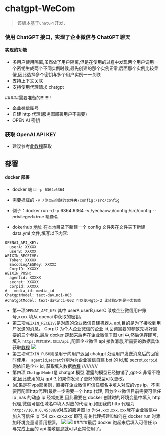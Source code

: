 # chatgpt-WeCom

> 该版本基于`ChatGPT`开发，

### 使用 ChatGPT 接口，实现了企业微信与 ChatGPT 聊天



#### 实现的功能

- 多用户使用隔离,虽然做了用户隔离,但是在使用的过程中发现两个用户调用一个密钥生成两个不同实例时候,最先创建的那个实例正常,后面那个实例比较呆傻,因此选择多个密钥与多个用户实例一一关联
- 支持上下文关联
- 支持使用代理请求 chatgpt

#####需要准备的!!!!!!!!

- 企业微信账号
- 自建 http 代理(服务器部署用户不需要)
- OPEN AI 密钥

### 获取 OpenAI API KEY

- 建议参考[此教程](https://blog.csdn.net/hekaiyou/article/details/128303729)获取

## 部署

#### docker 部署

- docker 端口 `-p 6364:6364`
- 需要挂载的 `-v /你自己创建的文件夹/config:/src/config`
- 例子：docker run -d -p 6364:6364 -v /yechaowu/config:/src/config --privileged=true 镜像名

- dokerhub [地址](https://hub.docker.com/r/yummys/chatgpt-wecom)
  在本地目录下新建一个 config 文件夹在文件夹下新建 data.yml 文件,填写以下内容:

```YML
OPENAI_API_KEY:
  userA: XXXXX
  userB: XXXXX
WEIXIN_RECEIVE:
  Token: XXXXX
  EncodingAESKey: XXXXX
  CorpID: XXXXX
WEIXIN_PUSH:
  agentid: XXXXX
  secret: XXXXX
  corpid: XXXXX
#   media_id: media_id
ChatgptModel: text-davinci-003
#ChatgptModel: text-davinci-002 可以使用gtp-2 比较稳定但是不太智能
```

- 第一项`OPENAI_API_KEY` 其中 userA,userB,userC 改成企业微信用户账号,xxxx 填从 openai 中获取的密钥。
- 第二项`WEIXIN_RECEIVE`是对应的企业微信自建机器人 api,目的是为了接收到用户发送的消息。
  CorpID 为个人企业微信的企业 id,回调需要的参数先填好需要的三个参数,最后 docker 跑起来后再在企业微信下图 url 中,然后保存即可,填入 `https:你的域名:端口/api` ,配置企业微信 api 接收消息,所需要的数据具体获取[教程](https://blog.csdn.net/zhaofuqiangmycomm/article/details/121633551)
  <a href="https://sm.ms/image/MfTPKUzNHI3Lrjq" target="_blank"><img src="https://s2.loli.net/2023/02/10/MfTPKUzNHI3Lrjq.png" ></a>
- 第三项`WEIXIN_PUSH`则是用于向用户返回 chatgpt 处理用户发送消息后的回答时使用。
  `agentid`,`secret`分别为为企业微信自建 bot 的 id,和 secret,`corpid`则依旧是企业 id, 获取填入数据[教程](https://www.pushplus.plus/doc/extend/cp.html#%E5%85%B7%E4%BD%93%E6%AD%A5%E9%AA%A4%E5%A6%82%E4%B8%8B)
  //////////
- 第四项 `ChatgptModel`是 chatgpt 模型,泄露的模型已经撤销了,gpt-3 非常不稳定,因此使用的为 gpt-2,如果你发现了更好的模型可以更改。
- (如果是在vps部署则，直接在企业微信可信任域名中填入对应的vps ip，不需要再配置http代理)最后一步需要一个 http 代理, 因为企业微信目前需要可信任 ip ,nas 的动态 ip 经常变更,因此需要在 docker 创建时的环境变量中填入 http 代理,微信可信任域名中填入对应的代理 ip,如图我的 http 代理为`http://10.0.0.45:8888`对应的服务器 ip 为`54.xxx.xxx.xxx`我在企业微信中加入可信任 ip``54.xxx.xxx.xxx`即可,有关代理搭建和如何在 docker run 时添加环境变量请善用搜索。
  <a href="https://sm.ms/image/ehZ7JEHQA6c53xm" target="_blank"><img src="https://s2.loli.net/2023/02/10/ehZ7JEHQA6c53xm.png" ></a>
  <a href="https://sm.ms/image/cz7yPgkrJLl2I1q" target="_blank"><img src="https://s2.loli.net/2023/02/10/cz7yPgkrJLl2I1q.png" ></a> #####最后 docker 跑起来后填入可信任 ip 与完成上面的 api 接收信息就可以正常使用了。
